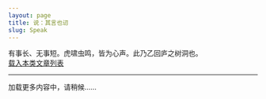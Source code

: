 ```yaml
---
layout: page
title: 说：其言也讱
slug: Speak
---
```

<div class="prelude">
有事长、无事短。虎啸虫鸣，皆为心声。此乃乙回庐之树洞也。
</div>
<a id="getlist" href="/indexes/bycategories/4">载入本类文章列表</a>
<div id="indexcontainer"></div><hr/>
<div class="sayings">
<div class="load">
</div>
</div>
<a id="next">加载更多内容中，请稍候……</a>

<script type="text/javascript" src="/public/js/jquery.min.js"></script>
<script type="text/javascript" src="/public/js/whyhow.js"></script>
<script>
    var urls=new Array();
    {% for post in site.categories['说']  %}
    {% if post.url %}
    urls[urls.length]="{{ post.url }}";
    {% endif %}
    {% endfor %}
    var index = 0;
    if(urls.length>0){
       $('#next').attr('href',urls[0]);
   }else{
       $('#next').html('未发现更多内容');
   }

   fetchingContent = false;    
   window.onscroll = handleSaying;
   $(document).ready(function(){
    handleSaying();
    getIndex();
   });</script>


